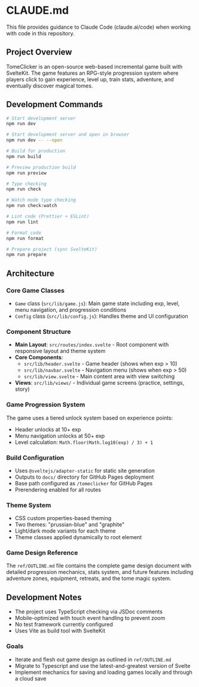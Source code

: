 # CLAUDE.md

This file provides guidance to Claude Code (claude.ai/code) when working with code in this repository.

## Project Overview

TomeClicker is an open-source web-based incremental game built with SvelteKit. The game features an RPG-style progression system where players click to gain experience, level up, train stats, adventure, and eventually discover magical tomes.

## Development Commands

```bash
# Start development server
npm run dev

# Start development server and open in browser
npm run dev -- --open

# Build for production
npm run build

# Preview production build
npm run preview

# Type checking
npm run check

# Watch mode type checking
npm run check:watch

# Lint code (Prettier + ESLint)
npm run lint

# Format code
npm run format

# Prepare project (sync SvelteKit)
npm run prepare
```

## Architecture

### Core Game Classes
- `Game` class (`src/lib/game.js`): Main game state including exp, level, menu navigation, and progression conditions
- `Config` class (`src/lib/config.js`): Handles theme and UI configuration

### Component Structure
- **Main Layout**: `src/routes/index.svelte` - Root component with responsive layout and theme system
- **Core Components**:
  - `src/lib/header.svelte` - Game header (shows when exp > 10)
  - `src/lib/navbar.svelte` - Navigation menu (shows when exp > 50)
  - `src/lib/view.svelte` - Main content area with view switching
- **Views**: `src/lib/views/` - Individual game screens (practice, settings, story)

### Game Progression System
The game uses a tiered unlock system based on experience points:
- Header unlocks at 10+ exp
- Menu navigation unlocks at 50+ exp
- Level calculation: `Math.floor(Math.log10(exp) / 3) + 1`

### Build Configuration
- Uses `@sveltejs/adapter-static` for static site generation
- Outputs to `docs/` directory for GitHub Pages deployment
- Base path configured as `/tomeclicker` for GitHub Pages
- Prerendering enabled for all routes

### Theme System
- CSS custom properties-based theming
- Two themes: "prussian-blue" and "graphite"
- Light/dark mode variants for each theme
- Theme classes applied dynamically to root element

### Game Design Reference
The `ref/OUTLINE.md` file contains the complete game design document with detailed progression mechanics, stats system, and future features including adventure zones, equipment, retreats, and the tome magic system.

## Development Notes

- The project uses TypeScript checking via JSDoc comments
- Mobile-optimized with touch event handling to prevent zoom
- No test framework currently configured
- Uses Vite as build tool with SvelteKit

### Goals

- Iterate and flesh out game design as outlined in `ref/OUTLINE.md`
- Migrate to Typescript and use the latest-and-greatest version of Svelte
- Implement mechanics for saving and loading games locally and through a cloud save
